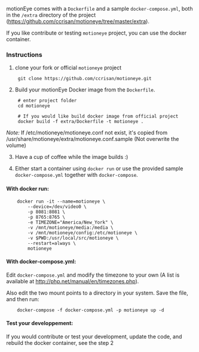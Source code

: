 motionEye comes with a `Dockerfile` and a sample `docker-compose.yml`, both in the `/extra` directory of the project (https://github.com/ccrisan/motioneye/tree/master/extra).

If you like contribute or testing `motioneye` project, you can use the docker container.

### Instructions
1. clone your fork or official `motioneye` project

        git clone https://github.com/ccrisan/motioneye.git

2. Build your motionEye Docker image from the `Dockerfile`. 

        # enter project folder
        cd motioneye
        
        # If you would like build docker image from official project
        docker build -f extra/Dockerfile -t motioneye .

*Note:* If /etc/motioneye/motioneye.conf not exist, it's copied from /usr/share/motioneye/extra/motioneye.conf.sample (Not overwrite the volume)

3. Have a cup of coffee while the image builds :)

4. Either start a container using `docker run` or use the provided sample `docker-compose.yml` together with `docker-compose`.

#### With docker run:

        docker run -it --name=motioneye \
            --device=/dev/video0 \
            -p 8081:8081 \
            -p 8765:8765 \
            -e TIMEZONE="America/New_York" \
            -v /mnt/motioneye/media:/media \
            -v /mnt/motioneye/config:/etc/motioneye \
            -v $PWD:/usr/local/src/motioneye \
            --restart=always \
            motioneye

#### With docker-compose.yml:

Edit `docker-compose.yml` and modify the timezone to your own (A list is available at http://php.net/manual/en/timezones.php).

Also edit the two mount points to a directory in your system. Save the file, and then run:

        docker-compose -f docker-compose.yml -p motioneye up -d

#### Test your developpement:

If you would contribute or test your development, update the code, and rebuild the docker container, see the step 2
